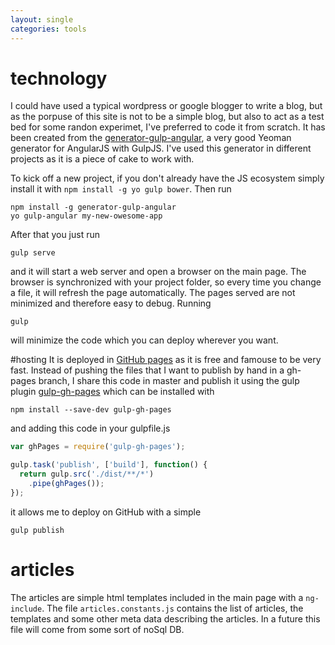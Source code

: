 ```yaml
---
layout: single
categories: tools
---
```

# technology
I could have used a typical wordpress or google blogger to write a blog, but as the porpuse of this site is not to be a simple blog, but also to act as a test bed for some randon experimet, I've preferred to code it from scratch. It has been created from the [generator-gulp-angular](https://github.com/Swiip/generator-gulp-angular), a very good Yeoman generator for AngularJS with GulpJS. I've used this generator in different projects as it is a piece of cake to work with.

To kick off a new project, if you don't already have the JS ecosystem simply install it with ```npm install -g yo gulp bower```. Then run

```
npm install -g generator-gulp-angular
yo gulp-angular my-new-owesome-app
```

After that you just run

```
gulp serve
```

and it will start a web server and open a browser on the main page. The browser is synchronized with your project folder, so every time you change a file, it will refresh the page automatically. The pages served are not minimized and therefore easy to debug.
Running

```
gulp
```
will minimize the code which you can deploy wherever you want.

#hosting
It is deployed in [GitHub pages](https://pages.github.com/) as it is free and famouse to be very fast. Instead of pushing the files that I want to publish by hand in a gh-pages branch, I share this code in master and publish it using the gulp plugin [gulp-gh-pages](https://www.npmjs.com/package/gulp-gh-pages) which can be installed with

```
npm install --save-dev gulp-gh-pages
```
and adding this code in your gulpfile.js

```javascript
var ghPages = require('gulp-gh-pages');

gulp.task('publish', ['build'], function() {
  return gulp.src('./dist/**/*')
    .pipe(ghPages());
});
```

it allows me to deploy on GitHub with a simple

```
gulp publish
```

# articles
The articles are simple html templates included in the main page with a ```ng-include```. The file ```articles.constants.js``` contains the list of articles, the templates and some other meta data describing the articles. In a future this file will come from some sort of noSql DB.
